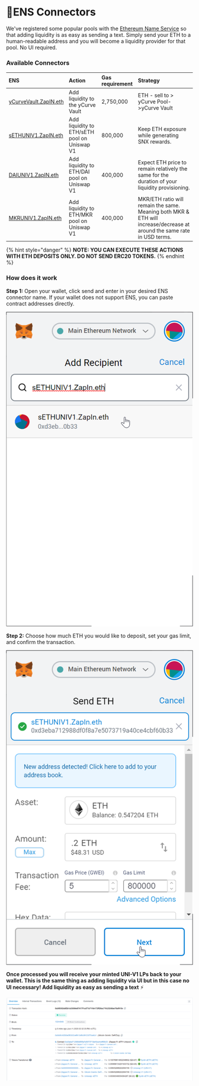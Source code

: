# 🔌ENS Connectors

We've registered some popular pools with the [Ethereum Name Service](https://ens.domains/) so that adding liquidity is as easy as sending a text. Simply send your ETH to a human-readable address and you will become a liquidity provider for that pool. No UI required.

### **Available Connectors**

| ENS | Action | Gas requirement | Strategy |
| :--- | :--- | :--- | :--- |
| [yCurveVault.ZapIN.eth](https://etherscan.io/address/ycurvevault.zapin.eth) | Add liquidity to the yCurve Vault | 2,750,000 | ETH - sell to &gt; yCurve Pool-&gt;yCurve Vault |
| [sETHUNIV1.ZapIN.eth](https://etherscan.io/address/0xd3eba712988df0f8a7e5073719a40ce4cbf60b33) | Add liquidity to ETH/sETH pool on Uniswap V1 | 800,000 | Keep ETH exposure while generating SNX rewards. |
| [DAIUNIV1.ZapIN.eth](https://etherscan.io/address/daiuniv1.zapin.eth) | Add liquidity to ETH/DAI pool on Uniswap V1 | 400,000 | Expect ETH price to remain relatively the same for the duration of your liquidity provisioning. |
| [MKRUNIV1.ZapIN.eth](https://etherscan.io/address/mkruniv1.zapin.eth) | Add liquidity to ETH/MKR pool on Uniswap V1 | 400,000 | MKR/ETH ratio will remain the same. Meaning both MKR & ETH will increase/decrease at around the same rate in USD terms.  |

{% hint style="danger" %}
**NOTE: YOU CAN EXECUTE THESE ACTIONS WITH ETH DEPOSITS ONLY. DO NOT SEND ERC20 TOKENS.**
{% endhint %}

### How does it work

**Step 1:** Open your wallet, click send and enter in your desired ENS connector name. If your wallet does not support ENS, you can paste contract addresses directly.

![](../.gitbook/assets/my641u2la8.png)

**Step 2:** Choose how much ETH you would like to deposit, set your gas limit, and confirm the transaction.

![](../.gitbook/assets/ltvcuuxars.png)

**Once processed you will receive your minted UNI-V1 LPs back to your wallet. This is the same thing as adding liquidity via UI but in this case no UI necessary! Add liquidity as easy as sending a text** ⚡️

![](../.gitbook/assets/chrome_tb5de4le7c.png)

